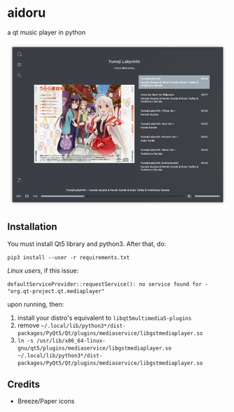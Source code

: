 # aidoru

a qt music player in python

![music player in playing album mode](img/main.png)

## Installation

You must install Qt5 library and python3. After that, do:

```
pip3 install --user -r requirements.txt
```

*Linux users*, if this issue:

```
defaultServiceProvider::requestService(): no service found for - "org.qt-project.qt.mediaplayer"
```

upon running, then:

 1. install your distro's equivalent to `libqt5multimedia5-plugins`
 2. remove `~/.local/lib/python3*/dist-packages/PyQt5/Qt/plugins/mediaservice/libgstmediaplayer.so`
 3. `ln -s /usr/lib/x86_64-linux-gnu/qt5/plugins/mediaservice/libgstmediaplayer.so ~/.local/lib/python3*/dist-packages/PyQt5/Qt/plugins/mediaservice/libgstmediaplayer.so`

## Credits

- Breeze/Paper icons
